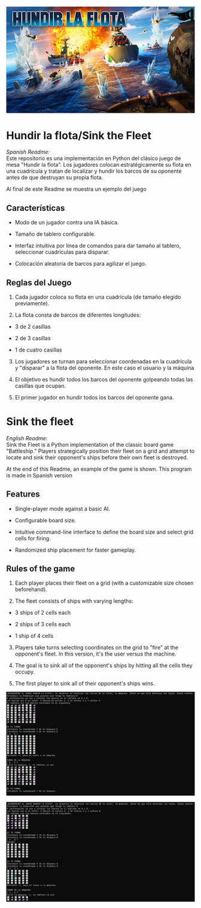 ![image](/Hundir_la_flota/img/hundir-la-flota-juego-de-mesa.jpg)

# Hundir la flota/Sink the Fleet
*Spanish Readme:*  
Este repositorio es una implementación en Python del clásico juego de mesa "Hundir la flota". Los jugadores colocan estratégicamente su flota en una cuadrícula y tratan de localizar y hundir los barcos de su oponente antes de que destruyan su propia flota.

Al final de este Readme se muestra un ejemplo del juego

## Características

* Modo de un jugador contra una IA básica.

* Tamaño de tablero configurable.

* Interfaz intuitiva por línea de comandos para dar tamaño al tablero, seleccionar cuadrículas para disparar.

* Colocación aleatoria de barcos para agilizar el juego.

## Reglas del Juego

1. Cada jugador coloca su flota en una cuadrícula (de tamaño elegido previamente).

2. La flota consta de barcos de diferentes longitudes:

* 3 de 2 casillas

* 2 de 3 casillas

* 1 de cuatro casillas

3. Los jugadores se turnan para seleccionar coordenadas en la cuadrícula y "disparar" a la flota del oponente. En este caso el usuario y la máquina

4. El objetivo es hundir todos los barcos del oponente golpeando todas las casillas que ocupan.

5. El primer jugador en hundir todos los barcos del oponente gana.

# Sink the fleet
*English Readme:*  
Sink the Fleet is a Python implementation of the classic board game "Battleship." Players strategically position their fleet on a grid and attempt to locate and sink their opponent's ships before their own fleet is destroyed.

At the end of this Readme, an example of the game is shown. This program is made in Spanish version

## Features

* Single-player mode against a basic AI.

* Configurable board size.

* Intuitive command-line interface to define the board size and select grid cells for firing.

* Randomized ship placement for faster gameplay.

## Rules of the game

1. Each player places their fleet on a grid (with a customizable size chosen beforehand).

2. The fleet consists of ships with varying lengths:

* 3 ships of 2 cells each

* 2 ships of 3 cells each

* 1 ship of 4 cells

3. Players take turns selecting coordinates on the grid to "fire" at the opponent's fleet. In this version, it's the user versus the machine.

4. The goal is to sink all of the opponent's ships by hitting all the cells they occupy.

5. The first player to sink all of their opponent's ships wins.

![image](/Hundir_la_flota/img/Game.png)

![image](/Hundir_la_flota/img/Game_2.png)